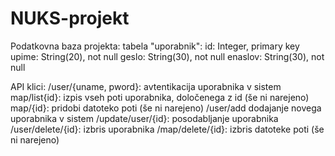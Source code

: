 # NUKS-projekt
Podatkovna baza projekta:
tabela "uporabnik":
id: Integer, primary key
upime: String(20), not null
geslo: String(30), not null
enaslov: String(30), not null

API klici:
/user/{uname, pword}: avtentikacija uporabnika v sistem
map/list{id}: izpis vseh poti uporabnika, določenega z id (še ni narejeno)
map/{id}: pridobi datoteko poti (še ni narejeno)
/user/add dodajanje novega uporabnika v sistem
/update/user/{id}: posodabljanje uporabnika
/user/delete/{id}: izbris uporabnika
/map/delete/{id}: izbris datoteke poti (še ni narejeno)
